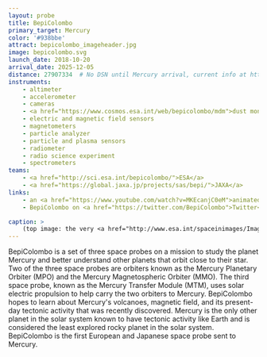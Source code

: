 ```yaml
---
layout: probe
title: BepiColombo
primary_target: Mercury
color: '#938bbe'
attract: bepicolombo_imageheader.jpg
image: bepicolombo.svg
launch_date: 2018-10-20
arrival_date: 2025-12-05
distance: 27907334  # No DSN until Mercury arrival, current info at https://www.cosmos.esa.int/web/bepicolombo
instruments:
    - altimeter
    - accelerometer
    - cameras
    - <a href="https://www.cosmos.esa.int/web/bepicolombo/mdm">dust monitor</a>
    - electric and magnetic field sensors
    - magnetometers
    - particle analyzer
    - particle and plasma sensors
    - radiometer
    - radio science experiment
    - spectrometers
teams:
    - <a href="http://sci.esa.int/bepicolombo/">ESA</a>
    - <a href="https://global.jaxa.jp/projects/sas/bepi/">JAXA</a>
links:
    - an <a href="https://www.youtube.com/watch?v=MKEcanjC0eM">animated cartoon</a> about BepiColombo's journey
    - BepiColombo on <a href="https://twitter.com/BepiColombo">Twitter</a>

caption: >
    (top image: the very <a href="http://www.esa.int/spaceinimages/Images/2018/10/BepiColombo_s_first_image_from_space">first photo</a> BepiColombo took from space showing its deployed solar arrays, ESA/BepiColombo/MTM)
---
```

BepiColombo is a set of three space probes on a mission to study the planet Mercury and better understand other planets that orbit close to their star. Two of the three space probes are orbiters known as the Mercury Planetary Orbiter (MPO) and the Mercury Magnetospheric Orbiter (MMO). The third space probe, known as the Mercury Transfer Module (MTM), uses solar electric propulsion to help carry the two orbiters to Mercury. BepiColombo hopes to learn about Mercury's volcanoes, magnetic field, and its present-day tectonic activity that was recently discovered. Mercury is the only other planet in the solar system known to have tectonic activity like Earth and is considered the least explored rocky planet in the solar system. BepiColombo is the first European and Japanese space probe sent to Mercury.



